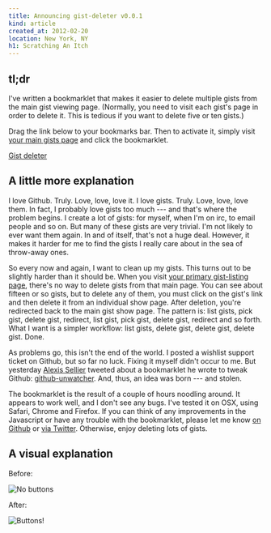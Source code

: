 ```yaml
---
title: Announcing gist-deleter v0.0.1
kind: article
created_at: 2012-02-20
location: New York, NY
h1: Scratching An Itch
---
```


## tl;dr

I've written a bookmarklet that makes it easier to delete multiple gists
from the main gist viewing page. (Normally, you need to visit each gist's
page in order to delete it. This is tedious if you want to delete five or
ten gists.)

Drag the link below to your bookmarks bar. Then to activate it, simply
visit [your main gists page][gists] and click the bookmarklet.

<p><a href='javascript:(function(){function a(c){var d=document.createElement("span");var b=document.createElement("a");var e="/delete"+c;b.href=e;b.innerHTML="delete this gist";b.onclick=function(f){$(b).closest("div.file").fadeOut();$.ajax(e,{type:"delete","data-method":"delete"});f.preventDefault()};$(d).append(b);return d}Array.prototype.slice.call($("div.file div.info a")).forEach(function(b){var c=$(b).attr("href");$(b).closest("div.info").append(a(c))})}());'>Gist deleter</a></p>

[gists]: https://gist.github.com/mine

## A little more explanation

I love Github. Truly. Love, love, love it. I love gists. Truly. Love, love,
love them. In fact, I probably love gists too much --- and that's where the
problem begins. I create a lot of gists: for myself, when I'm on irc, to
email people and so on. But many of these gists are very trivial. I'm not
likely to ever want them again. In and of itself, that's not a huge deal.
However, it makes it harder for me to find the gists I really care about in
the sea of throw-away ones.

So every now and again, I want to clean up my gists. This turns out to be
slightly harder than it should be. When you visit [your primary
gist-listing page][gists], there's no way to delete gists from that main
page. You can see about fifteen or so gists, but to delete any of them, you
must click on the gist's link and then delete it from an individual show
page. After deletion, you're redirected back to the main gist show page.
The pattern is: list gists, pick gist, delete gist, redirect, list gist,
pick gist, delete gist, redirect and so forth. What I want is a simpler
workflow: list gists, delete gist, delete gist, delete gist. Done.

As problems go, this isn't the end of the world. I posted a wishlist
support ticket on Github, but so far no luck. Fixing it myself didn't occur
to me. But yesterday [Alexis Sellier][c] tweeted about a bookmarklet he wrote
to tweak Github: [github-unwatcher][ghu]. And, thus, an idea was born ---
and stolen.

The bookmarklet is the result of a couple of hours noodling around. It
appears to work well, and I don't see any bugs. I've tested it on OSX,
using Safari, Chrome and Firefox. If you can think of any improvements in
the Javascript or have any trouble with the bookmarklet, please let me know
[on Github][gd] or [via Twitter][met]. Otherwise, enjoy deleting lots of
gists.

## A visual explanation

Before:

![No buttons][before]

[before]: http://f.cl.ly/items/3r3M1M2o2r1k1i2v0A1I/Screen%20Shot%202012-03-07%20at%2011.17.43%20AM.png

After:

![Buttons!][after]

[after]: http://f.cl.ly/items/2V1C210x2d1m1y013z1P/Screen%20Shot%202012-03-07%20at%2011.18.00%20AM.png

[c]: http://twitter.com/cloudhead
[ghu]: https://github.com/cloudhead/github-unwatcher
[met]: http://twitter.com/telemachus
[gd]: https://github.com/telemachus/gist-deleter
